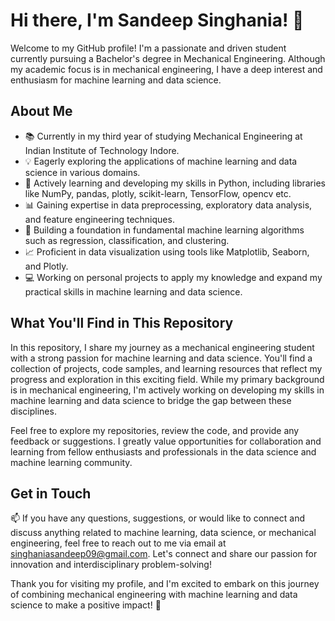 # Hi there, I'm Sandeep Singhania! 👋

Welcome to my GitHub profile! I'm a passionate and driven student currently pursuing a Bachelor's degree in Mechanical Engineering. Although my academic focus is in mechanical engineering, I have a deep interest and enthusiasm for machine learning and data science.

## About Me

- 📚 Currently in my third year of studying Mechanical Engineering at Indian Institute of Technology Indore.
- 💡 Eagerly exploring the applications of machine learning and data science in various domains.
- 🌟 Actively learning and developing my skills in Python, including libraries like NumPy, pandas, plotly, scikit-learn, TensorFlow, opencv etc.
- 📊 Gaining expertise in data preprocessing, exploratory data analysis, and feature engineering techniques.
- 🧠 Building a foundation in fundamental machine learning algorithms such as regression, classification, and clustering.
- 📈 Proficient in data visualization using tools like Matplotlib, Seaborn, and Plotly.
- 💻 Working on personal projects to apply my knowledge and expand my practical skills in machine learning and data science.

## What You'll Find in This Repository

In this repository, I share my journey as a mechanical engineering student with a strong passion for machine learning and data science. You'll find a collection of projects, code samples, and learning resources that reflect my progress and exploration in this exciting field. While my primary background is in mechanical engineering, I'm actively working on developing my skills in machine learning and data science to bridge the gap between these disciplines.

Feel free to explore my repositories, review the code, and provide any feedback or suggestions. I greatly value opportunities for collaboration and learning from fellow enthusiasts and professionals in the data science and machine learning community.

## Get in Touch

📫 If you have any questions, suggestions, or would like to connect and discuss anything related to machine learning, data science, or mechanical engineering, feel free to reach out to me via email at singhaniasandeep09@gmail.com. Let's connect and share our passion for innovation and interdisciplinary problem-solving!

Thank you for visiting my profile, and I'm excited to embark on this journey of combining mechanical engineering with machine learning and data science to make a positive impact! 🚀
